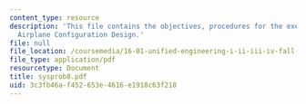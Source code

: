 ```yaml
---
content_type: resource
description: 'This file contains the objectives, procedures for the exercise: Basic
  Airplane Configuration Design.'
file: null
file_location: /coursemedia/16-01-unified-engineering-i-ii-iii-iv-fall-2005-spring-2006/3c3fb46af452653e4616e1918c63f218_sysprob8.pdf
file_type: application/pdf
resourcetype: Document
title: sysprob8.pdf
uid: 3c3fb46a-f452-653e-4616-e1918c63f218
---
```

